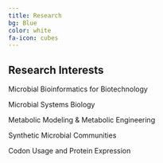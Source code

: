```yaml
---
title: Research
bg: Blue
color: white
fa-icon: cubes
---
```


## **Research** **Interests**

<p><i class="fa fa-check-square" aria-hidden="true"></i> Microbial Bioinformatics for Biotechnology</p>

<p><i class="fa fa-check-square" aria-hidden="true"></i> Microbial Systems Biology </p>

<p><i class="fa fa-check-square" aria-hidden="true"></i> Metabolic Modeling & Metabolic Engineering </p>

<p><i class="fa fa-check-square" aria-hidden="true"></i> Synthetic Microbial Communities</p>

<p><i class="fa fa-check-square" aria-hidden="true"></i> Codon Usage and Protein Expression</p>



